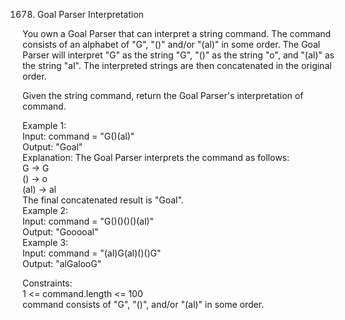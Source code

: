 1678. Goal Parser Interpretation

You own a Goal Parser that can interpret a string command. The command consists of an alphabet of "G", "()" and/or "(al)" in some order. The Goal Parser will interpret "G" as the string "G", "()" as the string "o", and "(al)" as the string "al". The interpreted strings are then concatenated in the original order.<br>

Given the string command, return the Goal Parser's interpretation of command.<br>

 

Example 1:<br>
Input: command = "G()(al)"<br>
Output: "Goal"<br>
Explanation: The Goal Parser interprets the command as follows:<br>
G -> G<br>
() -> o<br>
(al) -> al<br>
The final concatenated result is "Goal".<br>
Example 2:<br>
Input: command = "G()()()()(al)"<br>
Output: "Gooooal"<br>
Example 3:<br>
Input: command = "(al)G(al)()()G"<br>
Output: "alGalooG"<br>

Constraints:<br>
1 <= command.length <= 100<br>
command consists of "G", "()", and/or "(al)" in some order.
